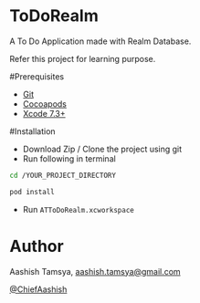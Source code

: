 # ToDoRealm
A To Do Application made with Realm Database.

Refer this project for learning purpose.

#Prerequisites

-   [Git](https://git-scm.com/downloads) 
-   [Cocoapods](https://cocoapods.org/)
-   [Xcode 7.3+](https://itunes.apple.com/in/app/xcode/id497799835?mt=12)

#Installation

-   Download Zip / Clone the project using git
-   Run following in terminal
```sh
cd /YOUR_PROJECT_DIRECTORY

pod install
```
-   Run ```ATToDoRealm.xcworkspace```


# Author

Aashish Tamsya, aashish.tamsya@gmail.com

[@ChiefAashish](https://twitter.com/chiefaashish)


